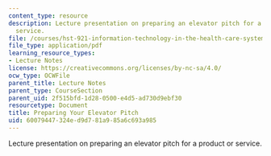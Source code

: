 ```yaml
---
content_type: resource
description: Lecture presentation on preparing an elevator pitch for a product or
  service.
file: /courses/hst-921-information-technology-in-the-health-care-system-of-the-future-spring-2009/60079447324ed9d781a985a6c693a985_MITHST_921S09_lec07_tu_pch.pdf
file_type: application/pdf
learning_resource_types:
- Lecture Notes
license: https://creativecommons.org/licenses/by-nc-sa/4.0/
ocw_type: OCWFile
parent_title: Lecture Notes
parent_type: CourseSection
parent_uid: 2f515bfd-1d28-0500-e4d5-ad730d9ebf30
resourcetype: Document
title: Preparing Your Elevator Pitch
uid: 60079447-324e-d9d7-81a9-85a6c693a985
---
```

Lecture presentation on preparing an elevator pitch for a product or service.